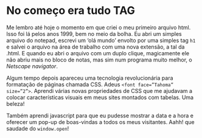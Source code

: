 # No começo era tudo TAG

Me lembro até hoje o momento em que criei o meu primeiro arquivo html. Isso foi lá pelos anos 1999, bem no meio da bolha. Eu abri um simples arquivo do notepad, escrevi um ‘olá mundo’ envolto por uma simples tag ```h1``` e salvei o arquivo na área de trabalho com uma nova extensão, a tal da .html. E quando eu abri o arquivo com um duplo clique, magicamente ele não abriu mais no bloco de notas, mas sim num programa muito melhor, o *Netscape navigator*. 

Algum tempo depois apareceu uma tecnologia revolucionária para formatação de páginas chamada CSS. Adeus ```<font face=”Tahoma” size=”2”>```. Aprendi várias novas propriedades de CSS que me ajudavam a colocar características visuais em meus sites montados com tabelas. Uma beleza! 

Também aprendi javascript para que eu pudesse mostrar a data e a hora e oferecer um pop-up de boas-vindas a todos os meus visitantes. Aahh! que saudade do ```window.open```! 

